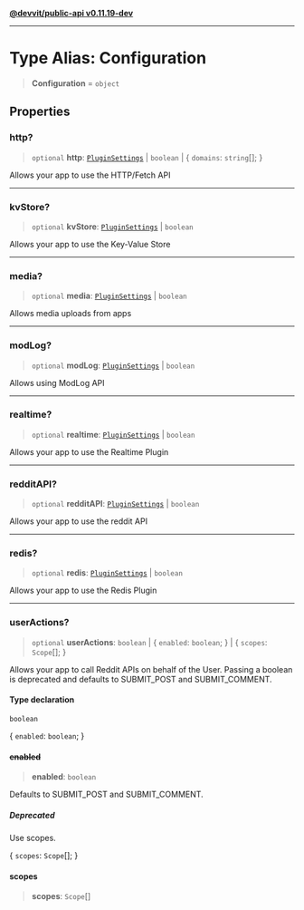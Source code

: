 [**@devvit/public-api v0.11.19-dev**](../README.md)

---

# Type Alias: Configuration

> **Configuration** = `object`

## Properties

<a id="http"></a>

### http?

> `optional` **http**: [`PluginSettings`](PluginSettings.md) \| `boolean` \| \{ `domains`: `string`[]; \}

Allows your app to use the HTTP/Fetch API

---

<a id="kvstore"></a>

### kvStore?

> `optional` **kvStore**: [`PluginSettings`](PluginSettings.md) \| `boolean`

Allows your app to use the Key-Value Store

---

<a id="media"></a>

### media?

> `optional` **media**: [`PluginSettings`](PluginSettings.md) \| `boolean`

Allows media uploads from apps

---

<a id="modlog"></a>

### modLog?

> `optional` **modLog**: [`PluginSettings`](PluginSettings.md) \| `boolean`

Allows using ModLog API

---

<a id="realtime"></a>

### realtime?

> `optional` **realtime**: [`PluginSettings`](PluginSettings.md) \| `boolean`

Allows your app to use the Realtime Plugin

---

<a id="redditapi"></a>

### redditAPI?

> `optional` **redditAPI**: [`PluginSettings`](PluginSettings.md) \| `boolean`

Allows your app to use the reddit API

---

<a id="redis"></a>

### redis?

> `optional` **redis**: [`PluginSettings`](PluginSettings.md) \| `boolean`

Allows your app to use the Redis Plugin

---

<a id="useractions"></a>

### userActions?

> `optional` **userActions**: `boolean` \| \{ `enabled`: `boolean`; \} \| \{ `scopes`: `Scope`[]; \}

Allows your app to call Reddit APIs on behalf of the User. Passing a boolean is deprecated and defaults to SUBMIT_POST and SUBMIT_COMMENT.

#### Type declaration

`boolean`

\{ `enabled`: `boolean`; \}

#### ~~enabled~~

> **enabled**: `boolean`

Defaults to SUBMIT_POST and SUBMIT_COMMENT.

##### Deprecated

Use scopes.

\{ `scopes`: `Scope`[]; \}

#### scopes

> **scopes**: `Scope`[]
